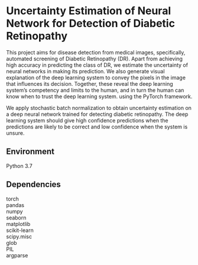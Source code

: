 # Uncertainty Estimation of Neural Network for Detection of Diabetic Retinopathy
This project aims for disease detection from medical images, specifically, automated screening of Diabetic Retinopathy (DR). Apart from achieving high accuracy in predicting the class of DR, we estimate the uncertainty of neural networks in making its prediction. We also generate visual explanation of the deep learning system to convey the pixels in the image that influences its decision. Together, these reveal the deep learning system’s competency and limits to the human, and in turn the human can know when to trust the deep learning system.  using the PyTorch framework. 

We apply stochastic batch normalization to obtain uncertainty estimation on a deep neural network trained for detecting diabetic retinopathy. The deep learning system should give high confidence predictions when the predictions are likely to be correct and low confidence when the system is unsure.

## Environment
Python 3.7

## Dependencies
torch  
pandas   
numpy  
seaborn  
matplotlib  
scikit-learn  
scipy.misc  
glob  
PIL  
argparse

